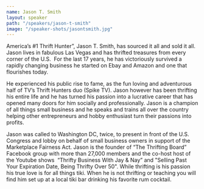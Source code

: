 ```yaml
---
name: Jason T. Smith
layout: speaker
path: "/speakers/jason-t-smith"
image: "/speaker-shots/jasontsmith.jpg"
---
```


America’s #1 Thrift Hunter”, Jason T. Smith, has sourced it all and sold it all. Jason lives in fabulous Las Vegas and has thrifted treasures from every corner of the U.S.  For the last 17 years, he has victoriously survived a rapidly changing business he started on Ebay and Amazon and one that flourishes today.

He experienced his public rise to fame, as the fun loving and adventurous half of TV’s Thrift Hunters duo (Spike TV). Jason however has been thrifting his entire life and he has turned his passion into a lucrative career that has opened many doors for him socially and professionally. Jason is a champion of all things small business and he speaks and trains all over the country helping other entrepreneurs and hobby enthusiast turn their passions into profits.

Jason was called to Washington DC, twice, to present in front of the U.S. Congress and lobby on behalf of small business owners in support of the Marketplace Fairness Act. Jason is the founder of “The Thrifting Board” Facebook group with more than 27,000 members and the co-host host of the Youtube shows  “Thrifty Business With Jay & Nay” and "Selling Past Your Expiration Date, Being Thrifty Over 50". While thrifting is his passion his true love is for all things tiki. When he is not thrifting or teaching you will find him set up at a local tiki bar drinking his favorite rum cocktail.
